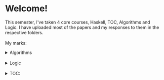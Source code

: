 <!-- @format -->

# Welcome!

This semester, I've taken 4 core courses, Haskell, TOC, Algorithms and Logic. I have uploaded most of the papers and my responses to them in the respective folders.
</br></br>
My marks:
</br>

<details> 
  <summary>Algorithms</summary></br>
   Quiz 1: 88/100
   </br></br>
   Quiz 2: 100/100
   </br></br>
   Midsem: 100/100
   </br></br>
</details>
</br>
<details> 
  <summary>Logic</summary></br>
   Quiz 1: 10/10
   </br></br>
   Midsem: 36/40
   </br></br>
   Quiz 2: 4.5/10
   </br></br>
   Finalsem: 27/40
   </br></br>
</details>
</br>
<details> 
  <summary>TOC:</summary></br>
   Quiz 1: 34/50
   </br></br>
   Midsem: 78/100
   </br></br>
   Quiz 2: 50/50
   </br></br>
</details>
